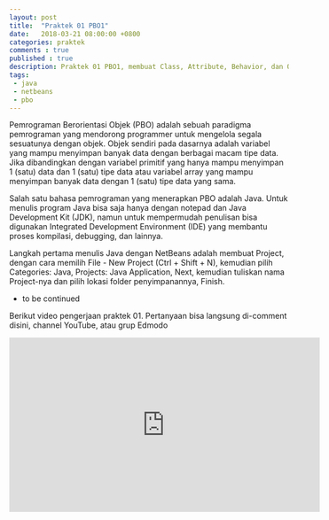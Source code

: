 ```yaml
---
layout: post
title:  "Praktek 01 PBO1"
date:   2018-03-21 08:00:00 +0800
categories: praktek
comments : true
published : true
description: Praktek 01 PBO1, membuat Class, Attribute, Behavior, dan Object
tags: 
 - java
 - netbeans
 - pbo
---
```


Pemrograman Berorientasi Objek (PBO) adalah sebuah paradigma pemrograman yang mendorong programmer untuk mengelola segala sesuatunya dengan objek. Objek sendiri pada dasarnya adalah variabel yang mampu menyimpan banyak data dengan berbagai macam tipe data. Jika dibandingkan dengan variabel primitif yang hanya mampu menyimpan 1 (satu) data dan 1 (satu) tipe data atau variabel array yang mampu menyimpan banyak data dengan 1 (satu) tipe data yang sama.

Salah satu bahasa pemrograman yang menerapkan PBO adalah Java. Untuk menulis program Java bisa saja hanya dengan notepad dan Java Development Kit (JDK), namun untuk mempermudah penulisan bisa digunakan Integrated Development Environment (IDE) yang membantu proses kompilasi, debugging, dan lainnya.

Langkah pertama menulis Java dengan NetBeans adalah membuat Project, dengan cara memilih File - New Project (Ctrl + Shift + N), kemudian pilih Categories: Java, Projects: Java Application, Next, kemudian tuliskan nama Project-nya dan pilih lokasi folder penyimpanannya, Finish.

- to be continued

Berikut video pengerjaan praktek 01. Pertanyaan bisa langsung di-comment disini, channel YouTube, atau grup Edmodo
<iframe width="560" height="315" src="https://www.youtube.com/embed/D0vc76gYHAo" frameborder="0" allow="autoplay; encrypted-media" allowfullscreen></iframe>
